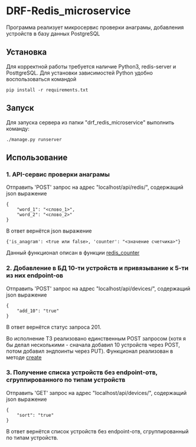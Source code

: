 # DRF-Redis_microservice #
Программа реализует микросервис проверки анаграмы, добавления устройств в базу данных PostgreSQL

## Установка ##
Для корректной работы требуется наличие Python3, redis-server и PosttgreSQL. Для установки зависимостей Python удобно воспользоваться командой
```
pip install -r requirements.txt
```
## Запуск ##
Для запуска сервера из папки "drf_redis_microservice" выполнить команду:
```
./manage.py runserver
```
## Использование
### 1. API-сервис проверки анаграмы
Отправить 'POST' запрос на адрес "localhost/api/redis/", содержащий json выражение 
```
{
    "word_1": "<слово_1>",
    "word_2": "<слово_2>"
}
```
В ответ вернётся json выражение 
```
{'is_anagram': <true или false>, 'counter': "<значение счетчика>"}
```
Данный функционал описан в функции [redis_counter](https://github.com/MartynMartynuk/DRF-Redis_microservice/blob/master/drf_redis_microservice/microservice/views.py#:~:text=def-,redis_counter,-(request)%3A)

### 2. Добавление в БД 10-ти устройств и привязывание к 5-ти из них endpoint-ов
Отправить 'POST' запрос на адрес "localhost/api/devices/", содержащий json выражение 
```
{
    "add_10": "true"
}
```
В ответ вернётся статус запроса 201.

Во исполнение ТЗ реализовано единственным POST запросом (хотя я бы делал несколькими - сначала добавил 10 устройств через POST, потом добавил эндпоинты через PUT).
Функционал реализован в методе [create](https://github.com/MartynMartynuk/DRF-Redis_microservice/blob/master/drf_redis_microservice/microservice/views.py#:~:text=def-,create,-(self%2C%20request%2C%20*args))

### 3. Получение списка устройств без endpoint-отв, сгруппированного по типам устройств
Отправить 'GET' запрос на адрес "localhost/api/devices/", содержащий json выражение 
```
{
    "sort": "true"
}
```
В ответ вернётся список устройств без endpoint-отв, сгруппированный по типам устройств.








